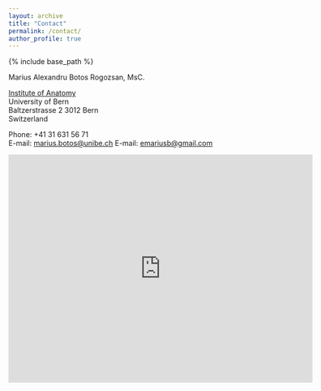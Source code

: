 ```yaml
---
layout: archive
title: "Contact"
permalink: /contact/
author_profile: true
---
```


{% include base_path %}

Marius Alexandru Botos Rogozsan, MsC.

[Institute of Anatomy](https://www.ana.unibe.ch/index_eng.html)  
University of Bern  
Baltzerstrasse 2
3012 Bern  
Switzerland

Phone: +41 31 631 56 71  
E-mail: [marius.botos@unibe.ch](mailto:marius.botos@unibe.ch)
E-mail: [emariusb@gmail.com](mailto:emariusb@gmail.com)



<iframe src="https://www.google.com/maps/embed/v1/place?q=Baltzerstrasse 2,CH-3012+Bern, Schweiz&key=AIzaSyDSefHRgC2HcS1JMQGoFHwavtY0xMImzBA" width="600" height="450" frameborder="0" style="border:0" allowfullscreen></iframe>
